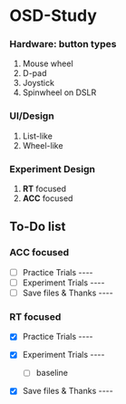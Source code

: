 OSD-Study
===========

### Hardware: button types

1. Mouse wheel
2. D-pad
3. Joystick
4. Spinwheel on DSLR

### UI/Design

1. List-like
2. Wheel-like 

### Experiment Design

1. **RT** focused 
2. **ACC** focused

## To-Do list


### ACC focused
- [ ] Practice Trials ----  
- [ ] Experiment Trials ----  
- [ ] Save files & Thanks ----  

### RT focused
- [x] Practice Trials ----  
- [x] Experiment Trials ----  
    - [ ] baseline
- [x] Save files & Thanks ----  



